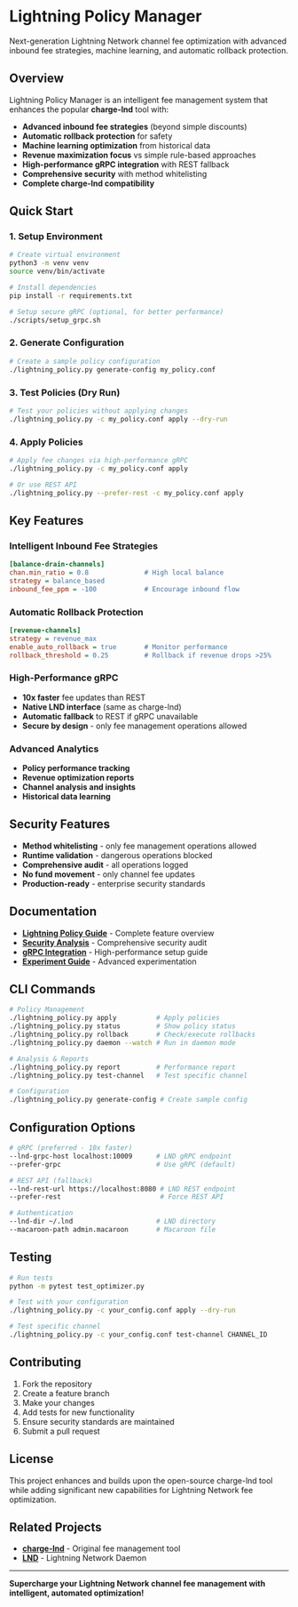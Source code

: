 # Lightning Policy Manager

Next-generation Lightning Network channel fee optimization with advanced inbound fee strategies, machine learning, and automatic rollback protection.

## Overview

Lightning Policy Manager is an intelligent fee management system that enhances the popular **charge-lnd** tool with:
- **Advanced inbound fee strategies** (beyond simple discounts)
- **Automatic rollback protection** for safety
- **Machine learning optimization** from historical data
- **Revenue maximization focus** vs simple rule-based approaches  
- **High-performance gRPC integration** with REST fallback
- **Comprehensive security** with method whitelisting
- **Complete charge-lnd compatibility**


## Quick Start

### 1. Setup Environment
```bash
# Create virtual environment
python3 -m venv venv
source venv/bin/activate

# Install dependencies
pip install -r requirements.txt

# Setup secure gRPC (optional, for better performance)
./scripts/setup_grpc.sh
```

### 2. Generate Configuration
```bash
# Create a sample policy configuration
./lightning_policy.py generate-config my_policy.conf
```

### 3. Test Policies (Dry Run)
```bash
# Test your policies without applying changes
./lightning_policy.py -c my_policy.conf apply --dry-run
```

### 4. Apply Policies
```bash
# Apply fee changes via high-performance gRPC
./lightning_policy.py -c my_policy.conf apply

# Or use REST API
./lightning_policy.py --prefer-rest -c my_policy.conf apply
```

## Key Features

### Intelligent Inbound Fee Strategies
```ini
[balance-drain-channels]
chan.min_ratio = 0.8              # High local balance
strategy = balance_based
inbound_fee_ppm = -100            # Encourage inbound flow
```

### Automatic Rollback Protection  
```ini
[revenue-channels]
strategy = revenue_max
enable_auto_rollback = true       # Monitor performance
rollback_threshold = 0.25         # Rollback if revenue drops >25%
```

### High-Performance gRPC
- **10x faster** fee updates than REST
- **Native LND interface** (same as charge-lnd)
- **Automatic fallback** to REST if gRPC unavailable
- **Secure by design** - only fee management operations allowed

### Advanced Analytics
- **Policy performance tracking**
- **Revenue optimization reports**  
- **Channel analysis and insights**
- **Historical data learning**

## Security Features

- **Method whitelisting** - only fee management operations allowed
- **Runtime validation** - dangerous operations blocked
- **Comprehensive audit** - all operations logged
- **No fund movement** - only channel fee updates
- **Production-ready** - enterprise security standards

## Documentation

- **[Lightning Policy Guide](docs/LIGHTNING_POLICY_README.md)** - Complete feature overview
- **[Security Analysis](docs/SECURITY_ANALYSIS_REPORT.md)** - Comprehensive security audit  
- **[gRPC Integration](docs/GRPC_UPGRADE.md)** - High-performance setup guide
- **[Experiment Guide](docs/EXPERIMENT_GUIDE.md)** - Advanced experimentation

## CLI Commands

```bash
# Policy Management
./lightning_policy.py apply          # Apply policies
./lightning_policy.py status         # Show policy status
./lightning_policy.py rollback       # Check/execute rollbacks
./lightning_policy.py daemon --watch # Run in daemon mode

# Analysis & Reports
./lightning_policy.py report         # Performance report
./lightning_policy.py test-channel   # Test specific channel

# Configuration
./lightning_policy.py generate-config # Create sample config
```

## Configuration Options

```bash
# gRPC (preferred - 10x faster)
--lnd-grpc-host localhost:10009      # LND gRPC endpoint
--prefer-grpc                        # Use gRPC (default)

# REST API (fallback)  
--lnd-rest-url https://localhost:8080 # LND REST endpoint
--prefer-rest                         # Force REST API

# Authentication
--lnd-dir ~/.lnd                     # LND directory
--macaroon-path admin.macaroon       # Macaroon file
```

## Testing

```bash
# Run tests
python -m pytest test_optimizer.py

# Test with your configuration
./lightning_policy.py -c your_config.conf apply --dry-run

# Test specific channel
./lightning_policy.py -c your_config.conf test-channel CHANNEL_ID
```

## Contributing

1. Fork the repository
2. Create a feature branch
3. Make your changes
4. Add tests for new functionality
5. Ensure security standards are maintained
6. Submit a pull request

## License

This project enhances and builds upon the open-source charge-lnd tool while adding significant new capabilities for Lightning Network fee optimization.

## Related Projects

- **[charge-lnd](https://github.com/accumulator/charge-lnd)** - Original fee management tool
- **[LND](https://github.com/lightningnetwork/lnd)** - Lightning Network Daemon

---

**Supercharge your Lightning Network channel fee management with intelligent, automated optimization!**